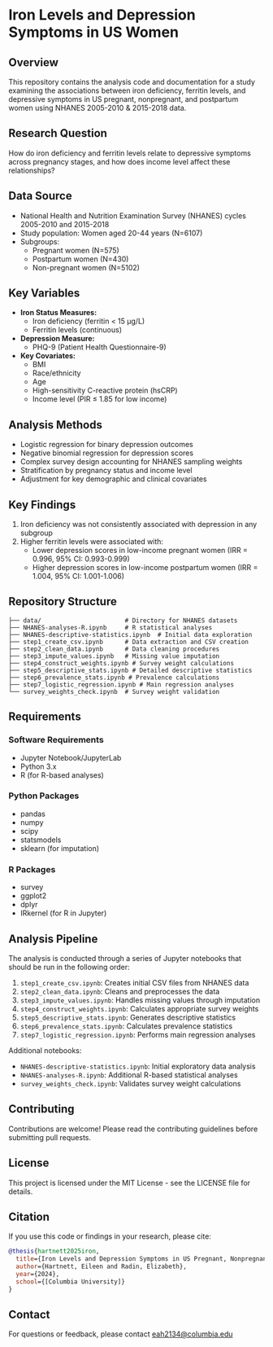 # Iron Levels and Depression Symptoms in US Women

## Overview
This repository contains the analysis code and documentation for a study examining the associations between iron deficiency, ferritin levels, and depressive symptoms in US pregnant, nonpregnant, and postpartum women using NHANES 2005-2010 & 2015-2018 data.

## Research Question
How do iron deficiency and ferritin levels relate to depressive symptoms across pregnancy stages, and how does income level affect these relationships?

## Data Source
- National Health and Nutrition Examination Survey (NHANES) cycles 2005-2010 and 2015-2018
- Study population: Women aged 20-44 years (N=6107)
- Subgroups:
  - Pregnant women (N=575)
  - Postpartum women (N=430)
  - Non-pregnant women (N=5102)

## Key Variables
- **Iron Status Measures:**
  - Iron deficiency (ferritin < 15 μg/L)
  - Ferritin levels (continuous)
- **Depression Measure:**
  - PHQ-9 (Patient Health Questionnaire-9)
- **Key Covariates:**
  - BMI
  - Race/ethnicity
  - Age
  - High-sensitivity C-reactive protein (hsCRP)
  - Income level (PIR ≤ 1.85 for low income)

## Analysis Methods
- Logistic regression for binary depression outcomes
- Negative binomial regression for depression scores
- Complex survey design accounting for NHANES sampling weights
- Stratification by pregnancy status and income level
- Adjustment for key demographic and clinical covariates

## Key Findings
1. Iron deficiency was not consistently associated with depression in any subgroup
2. Higher ferritin levels were associated with:
   - Lower depression scores in low-income pregnant women (IRR = 0.996, 95% CI: 0.993-0.999)
   - Higher depression scores in low-income postpartum women (IRR = 1.004, 95% CI: 1.001-1.006)

## Repository Structure
```
├── data/                       # Directory for NHANES datasets
├── NHANES-analyses-R.ipynb     # R statistical analyses
├── NHANES-descriptive-statistics.ipynb  # Initial data exploration
├── step1_create_csv.ipynb      # Data extraction and CSV creation
├── step2_clean_data.ipynb      # Data cleaning procedures
├── step3_impute_values.ipynb   # Missing value imputation
├── step4_construct_weights.ipynb # Survey weight calculations
├── step5_descriptive_stats.ipynb # Detailed descriptive statistics
├── step6_prevalence_stats.ipynb # Prevalence calculations
├── step7_logistic_regression.ipynb # Main regression analyses
└── survey_weights_check.ipynb  # Survey weight validation
```

## Requirements

### Software Requirements
- Jupyter Notebook/JupyterLab
- Python 3.x
- R (for R-based analyses)

### Python Packages
- pandas
- numpy
- scipy
- statsmodels
- sklearn (for imputation)

### R Packages
- survey
- ggplot2
- dplyr
- IRkernel (for R in Jupyter)

## Analysis Pipeline

The analysis is conducted through a series of Jupyter notebooks that should be run in the following order:

1. `step1_create_csv.ipynb`: Creates initial CSV files from NHANES data
2. `step2_clean_data.ipynb`: Cleans and preprocesses the data
3. `step3_impute_values.ipynb`: Handles missing values through imputation
4. `step4_construct_weights.ipynb`: Calculates appropriate survey weights
5. `step5_descriptive_stats.ipynb`: Generates descriptive statistics
6. `step6_prevalence_stats.ipynb`: Calculates prevalence statistics
7. `step7_logistic_regression.ipynb`: Performs main regression analyses

Additional notebooks:
- `NHANES-descriptive-statistics.ipynb`: Initial exploratory data analysis
- `NHANES-analyses-R.ipynb`: Additional R-based statistical analyses
- `survey_weights_check.ipynb`: Validates survey weight calculations

## Contributing
Contributions are welcome! Please read the contributing guidelines before submitting pull requests.

## License
This project is licensed under the MIT License - see the LICENSE file for details.

## Citation
If you use this code or findings in your research, please cite:
```bibtex
@thesis{hartnett2025iron,
  title={Iron Levels and Depression Symptoms in US Pregnant, Nonpregnant, and Postpartum Women: NHANES 2005-2010 & 2015-2018},
  author={Hartnett, Eileen and Radin, Elizabeth},
  year={2024},
  school={[Columbia University]}
}
```

## Contact
For questions or feedback, please contact eah2134@columbia.edu
